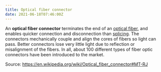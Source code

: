 ```yaml
---
title: Optical fiber connector
date: 2021-06-18T07:46:00Z
---
```


An **optical fiber connector** terminates the end of an 
[optical fiber](20210618074911-optical-fiber.md), and enables quicker
connection and disconnection than
[splicing](20210618075015-splicing.md). The connectors mechanically
couple and align the cores of fibers so light can pass.  Better connectors lose
very little light due to reflection or misalignment of the fibers. In all, about
100 different types of fiber optic connectors have been introduced to the
market.

Source: https://en.wikipedia.org/wiki/Optical_fiber_connector#MT-RJ
